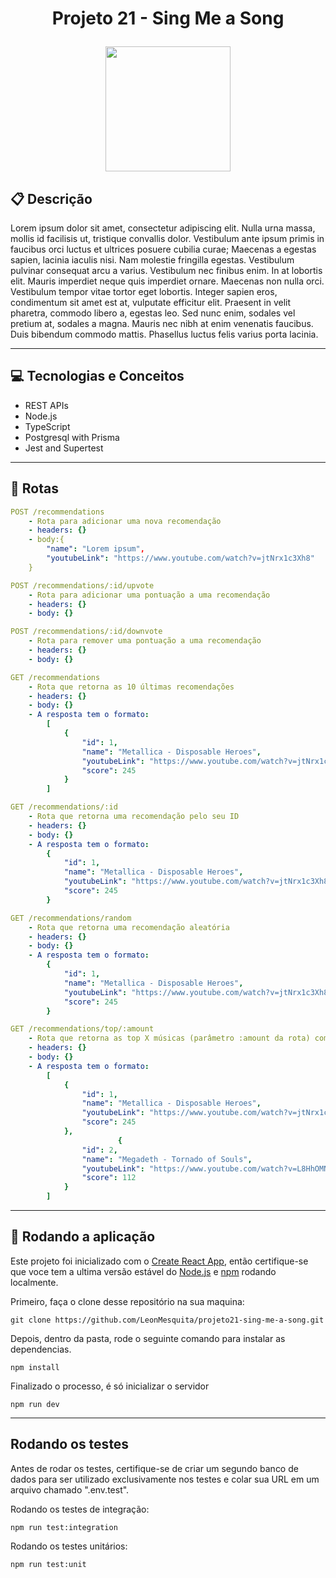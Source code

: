 # <p align = "center"> Projeto 21 - Sing Me a Song </p>

<p align="center" >
   <img src="https://notion-emojis.s3-us-west-2.amazonaws.com/prod/svg-twitter/1f399-fe0f.svg" height="200"/>
   
</p>




##  :clipboard: Descrição

Lorem ipsum dolor sit amet, consectetur adipiscing elit. Nulla urna massa, mollis id facilisis ut, tristique convallis dolor. Vestibulum ante ipsum primis in faucibus orci luctus et ultrices posuere cubilia curae; Maecenas a egestas sapien, lacinia iaculis nisi. Nam molestie fringilla egestas. Vestibulum pulvinar consequat arcu a varius. Vestibulum nec finibus enim. In at lobortis elit. Mauris imperdiet neque quis imperdiet ornare. Maecenas non nulla orci. Vestibulum tempor vitae tortor eget lobortis. Integer sapien eros, condimentum sit amet est at, vulputate efficitur elit. Praesent in velit pharetra, commodo libero a, egestas leo. Sed nunc enim, sodales vel pretium at, sodales a magna. Mauris nec nibh at enim venenatis faucibus. Duis bibendum commodo mattis. Phasellus luctus felis varius porta lacinia.

***

## :computer:	 Tecnologias e Conceitos

- REST APIs
- Node.js
- TypeScript
- Postgresql with Prisma
- Jest and Supertest

***

## :rocket: Rotas

```yml
POST /recommendations
    - Rota para adicionar uma nova recomendação
    - headers: {}
    - body:{
        "name": "Lorem ipsum",
        "youtubeLink": "https://www.youtube.com/watch?v=jtNrx1c3Xh8"
    }
```
    

    
```yml 
POST /recommendations/:id/upvote
    - Rota para adicionar uma pontuação a uma recomendação
    - headers: {}
    - body: {}
```
```yml 
POST /recommendations/:id/downvote
    - Rota para remover uma pontuação a uma recomendação
    - headers: {}
    - body: {}
```
```yml
GET /recommendations
    - Rota que retorna as 10 últimas recomendações
    - headers: {}
    - body: {}
    - A resposta tem o formato:
        [
            {
                "id": 1,
                "name": "Metallica - Disposable Heroes",
                "youtubeLink": "https://www.youtube.com/watch?v=jtNrx1c3Xh8",
                "score": 245
            }
        ]
``` 

```yml
GET /recommendations/:id
    - Rota que retorna uma recomendação pelo seu ID
    - headers: {}
    - body: {}
    - A resposta tem o formato:
        {
            "id": 1,
            "name": "Metallica - Disposable Heroes",
            "youtubeLink": "https://www.youtube.com/watch?v=jtNrx1c3Xh8",
            "score": 245
        }
``` 


```yml
GET /recommendations/random
    - Rota que retorna uma recomendação aleatória
    - headers: {}
    - body: {}
    - A resposta tem o formato:
        {
            "id": 1,
            "name": "Metallica - Disposable Heroes",
            "youtubeLink": "https://www.youtube.com/watch?v=jtNrx1c3Xh8",
            "score": 245
        }
``` 
 
```yml
GET /recommendations/top/:amount
    - Rota que retorna as top X músicas (parâmetro :amount da rota) com maior número de pontos
    - headers: {}
    - body: {}
    - A resposta tem o formato:
        [
            {
                "id": 1,
                "name": "Metallica - Disposable Heroes",
                "youtubeLink": "https://www.youtube.com/watch?v=jtNrx1c3Xh8",
                "score": 245
            },
                        {
                "id": 2,
                "name": "Megadeth - Tornado of Souls",
                "youtubeLink": "https://www.youtube.com/watch?v=L8HhOMNrulE",
                "score": 112
            }
        ]
```
***

## 🏁 Rodando a aplicação

Este projeto foi inicializado com o [Create React App](https://github.com/facebook/create-react-app), então certifique-se que voce tem a ultima versão estável do [Node.js](https://nodejs.org/en/download/) e [npm](https://www.npmjs.com/) rodando localmente.

Primeiro, faça o clone desse repositório na sua maquina:

```
git clone https://github.com/LeonMesquita/projeto21-sing-me-a-song.git
```

Depois, dentro da pasta, rode o seguinte comando para instalar as dependencias.

```
npm install
```

Finalizado o processo, é só inicializar o servidor
```
npm run dev
```
***

##  Rodando os testes

Antes de rodar os testes, certifique-se de criar um segundo banco de dados para ser utilizado exclusivamente nos testes e colar sua URL em um arquivo chamado ".env.test".

Rodando os testes de integração:
```
npm run test:integration
```

Rodando os testes unitários:
```
npm run test:unit
```
